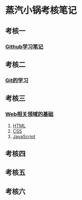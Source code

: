 # 蒸汽小锅考核笔记

## 考核一 
### [Github学习笔记](https://github.com/Zqxg/Tasks/blob/main/%E8%80%83%E6%A0%B8%E4%B8%80.md)

## 考核二
### [Git的学习](https://github.com/Zqxg/Tasks/blob/main/%E8%80%83%E6%A0%B8%E4%BA%8C.md)

## 考核三
### [Web相关领域的基础](https://github.com/Zqxg/Tasks/blob/main/%E8%80%83%E6%A0%B8%E4%B8%89.md)

1. [HTML](https://github.com/Zqxg/Tasks/blob/main/%E8%80%83%E6%A0%B8%E4%B8%89.md/#1)
2. [CSS](https://github.com/Zqxg/Tasks/blob/main/%E8%80%83%E6%A0%B8%E4%B8%89.md/#2)
3. [JavaScript](https://github.com/Zqxg/Tasks/blob/main/%E8%80%83%E6%A0%B8%E4%B8%89.md/#3)

## 考核四

## 考核五

## 考核六

